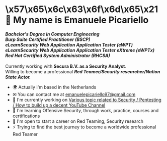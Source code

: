 \x57\x65\x6c\x63\x6f\x6d\x65\x21
<br />
 👋 My name is Emanuele Picariello
====================================
***Bachelor's Degree in Computer Engineering*** <br />
***Burp Suite Certified Practitioner (BSCP)*** <br />
***eLearnSecurity Web Application Application Tester (eWPT)*** <br />
***eLearnSecurity Web Application Application Tester eXtreme (eWPTx)*** <br />
***Red Hat Certified System Administrator (RHCSA)*** <br/> <br/>
Currently working with **Secura B.V. as a Security Analyst**. <br/>
Willing to become a professional ***Red Teamer/Security researcher/Nation State Actor.***

* 🌍 Actually I'm based in the Netherlands
* ✉  You can contact me at [emanuelepicariello97@gmail.com](mailto:emanuelepicariello97@gmail.com)
* 🚀  I'm currently working on [Various topic related to Security / Pentesting / How to build up a decent YouTube Channel](http://www.youtube.com/channel/UCx0vGbOo3fdwTK0YqcrVQVw)
* 🧠  I'm learning Offensive Security, through work, practice, courses and certifications
* 🤝  I'm open to start a career on Red Teaming, Security research
* ⚡  Trying to find the best journey to become a worldwide professional Red Teamer
